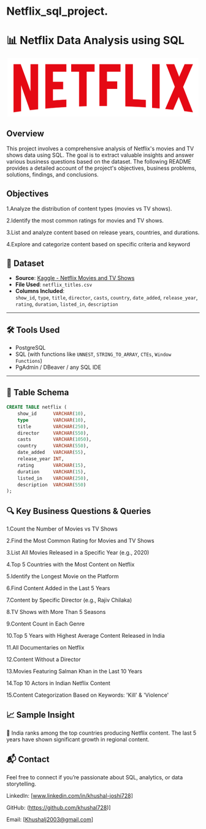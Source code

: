 # Netflix_sql_project.

# 📊 Netflix Data Analysis using SQL
<p align="center">
  <img src="logo.png" alt="Netflix Logo" width="500"/>
</p>

## Overview
This project involves a comprehensive analysis of Netflix's movies and TV shows data using SQL. The goal is to extract valuable insights and answer various business questions based on the dataset. The following README provides a detailed account of the project's objectives, business problems, solutions, findings, and conclusions.

## Objectives
1.Analyze the distribution of content types (movies vs TV shows).

2.Identify the most common ratings for movies and TV shows.

3.List and analyze content based on release years, countries, and durations.

4.Explore and categorize content based on specific criteria and keyword

## 📁 Dataset

- **Source**: [Kaggle - Netflix Movies and TV Shows](https://www.kaggle.com/datasets/shivamb/netflix-shows)
- **File Used**: `netflix_titles.csv`
- **Columns Included**:  
  `show_id`, `type`, `title`, `director`, `casts`, `country`, `date_added`, `release_year`, `rating`, `duration`, `listed_in`, `description`

---

## 🛠️ Tools Used

- PostgreSQL
- SQL (with functions like `UNNEST`, `STRING_TO_ARRAY`, `CTEs`, `Window Functions`)
- PgAdmin / DBeaver / any SQL IDE

---

## 📌 Table Schema

```sql
CREATE TABLE netflix (
    show_id      VARCHAR(10),
    type         VARCHAR(10),
    title        VARCHAR(250),
    director     VARCHAR(550),
    casts        VARCHAR(1050),
    country      VARCHAR(550),
    date_added   VARCHAR(55),
    release_year INT,
    rating       VARCHAR(15),
    duration     VARCHAR(15),
    listed_in    VARCHAR(250),
    description  VARCHAR(550)
);
```
## 🔍 Key Business Questions & Queries

1.Count the Number of Movies vs TV Shows

2.Find the Most Common Rating for Movies and TV Shows

3.List All Movies Released in a Specific Year (e.g., 2020)

4.Top 5 Countries with the Most Content on Netflix

5.Identify the Longest Movie on the Platform

6.Find Content Added in the Last 5 Years

7.Content by Specific Director (e.g., Rajiv Chilaka)

8.TV Shows with More Than 5 Seasons

9.Content Count in Each Genre

10.Top 5 Years with Highest Average Content Released in India

11.All Documentaries on Netflix

12.Content Without a Director

13.Movies Featuring Salman Khan in the Last 10 Years

14.Top 10 Actors in Indian Netflix Content

15.Content Categorization Based on Keywords: 'Kill' & 'Violence'

## 📈 Sample Insight
📌 India ranks among the top countries producing Netflix content. The last 5 years have shown significant growth in regional content.

## 📬 Contact
Feel free to connect if you’re passionate about SQL, analytics, or data storytelling.

LinkedIn: [www.linkedin.com/in/khushal-joshi728]

GitHub: (https://github.com/khushal728)]

Email: [Khushalj2003@gmail.com]
